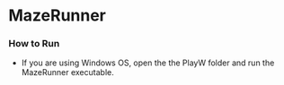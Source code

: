 # MazeRunner
### How to Run
* If you are using Windows OS, open the the PlayW folder and run the MazeRunner executable.
